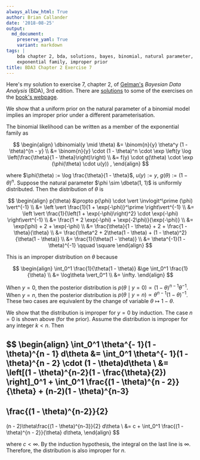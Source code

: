 ```yaml
---
always_allow_html: True
author: Brian Callander
date: '2018-08-25'
output:
  md_document:
    preserve_yaml: True
    variant: markdown
tags: |
    bda chapter 2, bda, solutions, bayes, binomial, natural parameter,
    exponential family, improper prior
title: BDA3 Chapter 2 Exercise 7
---
```


Here's my solution to exercise 7, chapter 2, of
[Gelman's](https://andrewgelman.com/) *Bayesian Data Analysis* (BDA),
3rd edition. There are
[solutions](http://www.stat.columbia.edu/~gelman/book/solutions.pdf) to
some of the exercises on the [book's
webpage](http://www.stat.columbia.edu/~gelman/book/).

<!--more-->
<div style="display:none">

$\DeclareMathOperator{\dbinomial}{binomial}  \DeclareMathOperator{\dbern}{Bernoulli}  \DeclareMathOperator{\dgamma}{gamma}  \DeclareMathOperator{\invlogit}{invlogit}  \DeclareMathOperator{\logit}{logit}  \DeclareMathOperator{\dbeta}{beta}$

</div>

We show that a uniform prior on the natural parameter of a binomial
model implies an improper prior under a different parameterisation.

The binomial likelihood can be written as a member of the exponential
family as

$$
\begin{align}
  \dbinomial(y \mid \theta)
  &=
  \binom{n}{y} \theta^y (1 - \theta)^{n - y}
  \\
  &=
  \binom{n}{y} \cdot (1 - \theta)^n \cdot \exp \left(y \log \left(\frac{\theta}{1 - \theta}\right)\right)
  \\
  &=
  f(y) \cdot g(\theta) \cdot \exp (\phi(\theta) \cdot u(y))
  ,
\end{align}
$$

where $\phi(\theta) := \log \frac{\theta}{1 - \theta}$, $u(y) := y$,
$g(\theta) := (1 - \theta)^n$. Suppose the natural parameter
$\phi \sim \dbeta(1, 1)$ is uniformly distributed. Then the distribution
of $\theta$ is

$$
\begin{align}
  p(\theta) 
  &\propto
  p(\phi) \cdot \vert \invlogit^\prime (\phi) \vert^{-1}
  \\
  &=
  \left \vert \frac{1}{1 + \exp(-\phi)}^\prime \right\vert^{-1}
  \\
  &=
  \left \vert \frac{1}{\left(1 + \exp(-\phi)\right)^2} \cdot \exp(-\phi) \right\vert^{-1}
  \\
  &=
  \frac{1 + 2 \exp(-\phi) + \exp(-2\phi)}{\exp(-\phi)}
  \\
  &=
  \exp(\phi) + 2 + \exp(-\phi)
  \\
  &=
  \frac{\theta}{1 - \theta} + 2 + \frac{1 - \theta}{\theta}
  \\
  &=
  \frac{\theta^2 + 2\theta(1 - \theta) + (1 - \theta)^2}{\theta(1 - \theta)}
  \\
  &=
  \frac{1}{\theta(1 - \theta)}
  \\
  &=
  \theta^{-1}(1 - \theta)^{-1}
  \qquad \square
\end{align}
$$

This is an improper distribution on $\theta$ because

$$
\begin{align}
  \int_0^1 \frac{1}{\theta(1 - \theta)}
  &\ge
  \int_0^1 \frac{1}{\theta}
  \\
  &=
  \log\theta \vert_0^1
  \\
  &=
  \infty.
\end{align}
$$

When $y = 0$, then the posterior distribution is
$p(\theta \mid y = 0) \propto (1 - \theta)^{n - 1}\theta^{-1}$. When
$y = n$, then the posterior distribution is
$p(\theta \mid y = n) \propto \theta^{n-1}(1 - \theta)^{-1}$. These two
cases are equivalent by the change of variable
$\theta \mapsto 1 - \theta$.

We show that the distribution is improper for $y = 0$ by induction. The
case $n = 0$ is shown above (for the prior). Assume the distribution is
improper for any integer $k < n$. Then

$$
\begin{align}
\int_0^1 \theta^{- 1}(1 - \theta)^{n - 1} d\theta
&=
\int_0^1 \theta^{- 1}(1 - \theta)^{n - 2} \cdot (1 - \theta)d\theta
\\
&=
\left[(1 - \theta)^{n-2}(1 - \frac{\theta}{2}) \right]_0^1
+
\int_0^1 \frac{(1 - \theta)^{n - 2}}{\theta}
+
(n-2)(1 - \theta)^{n-3}
-
\frac{(1 - \theta)^{n-2}}{2}
-
(n - 2)\theta\frac{(1 - \theta)^{n-3}}{2}
d\theta
\\
&=
c
+
\int_0^1 \frac{(1 - \theta)^{n - 2}}{\theta} d\theta,
\end{align}
$$

where $c < \infty$. By the induction hypothesis, the integral on the
last line is $\infty$. Therefore, the distribution is also improper for
$n$.
